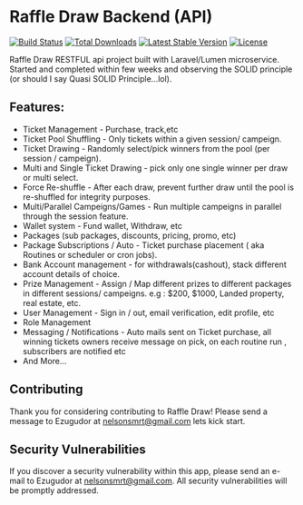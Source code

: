 # Raffle Draw Backend (API)

[![Build Status](https://travis-ci.org/laravel/lumen-framework.svg)](https://travis-ci.org/laravel/lumen-framework)
[![Total Downloads](https://poser.pugx.org/laravel/lumen-framework/d/total.svg)](https://packagist.org/packages/laravel/lumen-framework)
[![Latest Stable Version](https://poser.pugx.org/laravel/lumen-framework/v/stable.svg)](https://packagist.org/packages/laravel/lumen-framework)
[![License](https://poser.pugx.org/laravel/lumen-framework/license.svg)](https://packagist.org/packages/laravel/lumen-framework)

Raffle Draw RESTFUL api project built with Laravel/Lumen microservice. Started and completed within few weeks and observing the SOLID principle (or should I say Quasi SOLID Principle...lol).

## Features:
- Ticket Management - Purchase, track,etc
- Ticket Pool Shuffling - Only tickets within a given session/ campeign.
- Ticket Drawing - Randomly select/pick winners from the pool (per session / campeign).
- Multi and Single Ticket Drawing - pick only one single winner per draw or multi select.
- Force Re-shuffle -  After each draw, prevent further draw until the pool is re-shuffled for integrity purposes.
- Multi/Parallel Campeigns/Games - Run multiple campeigns in parallel through the session feature.
- Wallet system - Fund wallet, Withdraw, etc
- Packages (sub packages, discounts, pricing, promo, etc)
- Package Subscriptions / Auto - Ticket purchase placement  ( aka Routines or scheduler or cron jobs).
- Bank Account management - for withdrawals(cashout), stack different account details of choice.
- Prize Management - Assign / Map different prizes to different packages in different sessions/ campeigns. e.g : $200, $1000, Landed property, real estate, etc.
- User Management - Sign in / out, email verification, edit profile, etc
- Role Management
- Messaging / Notifications - Auto mails sent on Ticket purchase, all winning tickets owners receive message on pick, on each routine run , subscribers are notified etc
- And More...

## Contributing

Thank you for considering contributing to Raffle Draw! Please send a message to Ezugudor at nelsonsmrt@gmail.com lets kick start.

## Security Vulnerabilities

If you discover a security vulnerability within this app, please send an e-mail to Ezugudor at nelsonsmrt@gmail.com. All security vulnerabilities will be promptly addressed.

